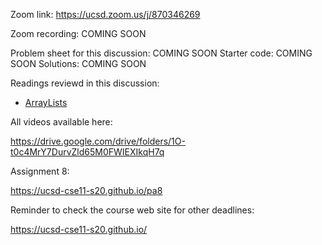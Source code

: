 Zoom link: https://ucsd.zoom.us/j/870346269

Zoom recording: COMING SOON

Problem sheet for this discussion: COMING SOON
Starter code: COMING SOON
Solutions: COMING SOON

Readings reviewd in this discussion:
- [ArrayLists](https://course.ccs.neu.edu/cs2510/lecture21.html)

All videos available here:

https://drive.google.com/drive/folders/1O-t0c4MrY7DurvZld65M0FWIEXIkqH7q

Assignment 8:

https://ucsd-cse11-s20.github.io/pa8

Reminder to check the course web site for other deadlines:

https://ucsd-cse11-s20.github.io/
